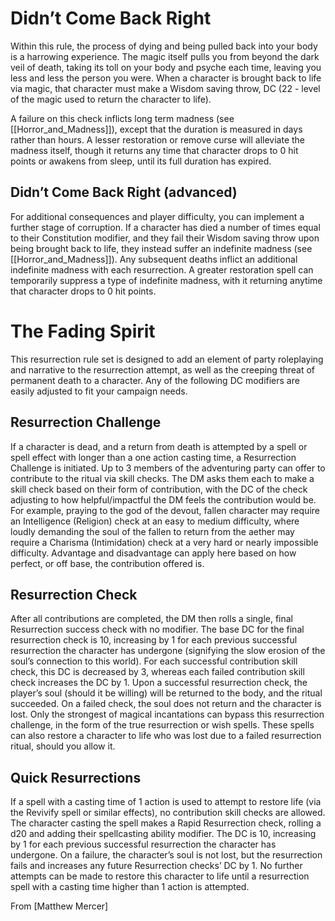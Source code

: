 # Didn’t Come Back Right

Within this rule, the process of dying and being pulled back into your body is a harrowing experience. The magic itself pulls you from beyond the dark veil of death, taking its toll on your body and psyche each time, leaving you less and less the person you were. When a character is brought back to life via magic, that character must make a Wisdom saving throw, DC (22 - level of the magic used to return the character to life).

A failure on this check inflicts long term madness (see [[Horror_and_Madness]]), except that the duration is measured in days rather than hours. A lesser restoration or remove curse will alleviate the madness itself, though it returns any time that character drops to 0 hit points or awakens from sleep, until its full duration has expired.

## Didn’t Come Back Right (advanced)

For additional consequences and player difficulty, you can implement a further stage of corruption. If a character has died a number of times equal to their Constitution modifier, and they fail their Wisdom saving throw upon being brought back to life, they instead suffer an indefinite madness (see [[Horror_and_Madness]]). Any subsequent deaths inflict an additional indefinite madness with each resurrection. A greater restoration spell can temporarily suppress a type of indefinite madness, with it returning anytime that character drops to 0 hit points. 

# The Fading Spirit

This resurrection rule set is designed to add an element of party roleplaying and narrative to the resurrection attempt, as well as the creeping threat of permanent death to a character. Any of the following DC modifiers are easily adjusted to fit your campaign needs.

## Resurrection Challenge

If a character is dead, and a return from death is attempted by a spell or spell effect with longer than a one action casting time, a Resurrection Challenge is initiated. Up to 3 members of the adventuring party can offer to contribute to the ritual via skill checks. The DM asks them each to make a skill check based on their form of contribution, with the DC of the check adjusting to how helpful/impactful the DM feels the contribution would be. For example, praying to the god of the devout, fallen character may require an Intelligence (Religion) check at an easy to medium difficulty, where loudly demanding the soul of the fallen to return from the aether may require a Charisma (Intimidation) check at a very hard or nearly impossible difficulty. Advantage and disadvantage can apply here based on how perfect, or off base, the contribution offered is.

## Resurrection Check

After all contributions are completed, the DM then rolls a single, final Resurrection success check with no modifier. The base DC for the final resurrection check is 10, increasing by 1 for each previous successful resurrection the character has undergone (signifying the slow erosion of the soul’s connection to this world). For each successful contribution skill check, this DC is decreased by 3, whereas each failed contribution skill check increases the DC by 1. Upon a successful resurrection check, the player’s soul (should it be willing) will be returned to the body, and the ritual succeeded. On a failed check, the soul does not return and the character is lost. Only the strongest of magical incantations can bypass this resurrection challenge, in the form of the true resurrection or wish spells. These spells can also restore a character to life who was lost due to a failed resurrection ritual, should you allow it.

## Quick Resurrections

If a spell with a casting time of 1 action is used to attempt to restore life (via the Revivify spell or similar effects), no contribution skill checks are allowed. The character casting the spell makes a Rapid Resurrection check, rolling a d20 and adding their spellcasting ability modifier. The DC is 10, increasing by 1 for each previous successful resurrection the character has undergone. On a failure, the character’s soul is not lost, but the resurrection fails and increases any future Resurrection checks’ DC by 1. No further attempts can be made to restore this character to life until a resurrection spell with a casting time higher than 1 action is attempted.

From [Matthew Mercer]